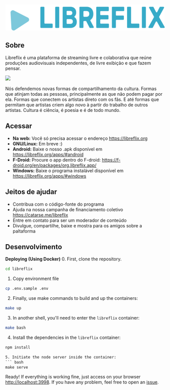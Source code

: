 ![Logo da libreflix](assets/img/libreflix-logo-24.png)
-----
## Sobre

Libreflix é uma plataforma de streaming livre e colaborativa que reúne produções audiovisuais independentes, de livre exibição e que fazem pensar.


![](https://guilmour.org/img/blog/2018/libreflix-nacionais.jpg)

Nós defendemos novas formas de compartilhamento da cultura. Formas que atinjam todas as pessoas, principalmente as que não podem pagar por ela. Formas que conectem os artistas direto com os fãs. E até formas que permitam que artistas criem algo novo à partir do trabalho de outros artistas. Cultura é ciência, é poesia e é de todo mundo.

## Acessar
- **Na web:** Você só precisa acessar o endereço https://libreflix.org
- **GNU/Linux:** Em breve :)
- **Android:** Baixe o nosso .apk disponível em https://libreflix.org/apps/#android
- **F-Droid:** Procure o app dentro do F-droid: https://f-droid.org/en/packages/org.libreflix.app/
- **Windows:** Baixe o programa instalável disponível em https://libreflix.org/apps/#windows

## Jeitos de ajudar
- Contribua com o código-fonte do programa
- Ajuda na nossa campanha de financiamento coletivo https://catarse.me/libreflix
- Entre em contato para ser um moderador de conteúdo
- Divulgue, compartilhe, baixe e mostra para os amigos sobre a paltaforma

## Desenvolvimento
**Deploying (Using Docker)**
0. First, clone the repository.
``` bash
cd libreflix
```

1. Copy environment file
``` bash
cp .env.sample .env
```

2. Finally, use make commands to build and up the containers:
``` bash
make up
```
3. In another shell, you'll need to enter the `libreflix` container:
``` bash
make bash
```

4. Install the dependencies in the `libreflix` container:
```bash
npm install
```

```
5. Initiate the node server inside the container:
``` bash
make serve
```

Ready! If everything is working fine, just access on your browser [http://localhost:3998](http://localhost:3998).
If you have any problem, feel free to open an [issue](https://github.com/libreflix/libreflix/issues/new).

